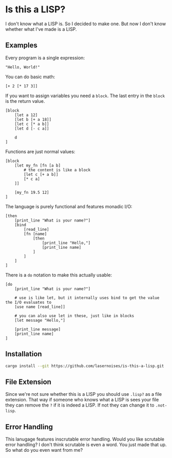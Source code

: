 # Is this a LISP?

I don't know what a LISP is. So I decided to make one. But now I don't know whether what I've made
is a LISP.

## Examples

Every program is a single expression:

```nushell
"Hello, World!"
```

You can do basic math:

```nushell
[+ 2 [* 17 3]]
```

If you want to assign variables you need a `block`. The last entry in the `block` is the return
value.

```nushell
[block
    [let a 12]
    [let b [+ a 18]]
    [let c [* a b]]
    [let d [- c a]]

    d
]
```

Functions are just normal values:

```nushell
[block
    [let my_fn [fn [a b]
        # the content is like a block
        [let c [+ a b]]
        [* c a]
    ]]

    [my_fn 19.5 12]
]
```

The language is purely functional and features monadic I/O:

```nushell
[then
    [print_line "What is your name?"]
    [bind
        [read_line]
        [fn [name]
            [then
                [print_line "Hello,"]
                [print_line name]
            ]
        ]
    ]
]
```

There is a `do` notation to make this actually usable:

```nushell
[do
    [print_line "What is your name?"]

    # use is like let, but it internally uses bind to get the value the I/O evaluates to
    [use name [read_line]]

    # you can also use let in these, just like in blocks
    [let message "Hello,"]

    [print_line message]
    [print_line name]
]
```

## Installation

```sh
cargo install --git https://github.com/lasernoises/is-this-a-lisp.git
```

## File Extension

Since we're not sure whether this is a LISP you should use `.lisp?` as a file extension. That way if
someone who knows what a LISP is sees your file they can remove the `?` if it is indeed a LISP. If
not they can change it to `.not-lisp`.

## Error Handling

This lanugage features inscrutable error handling. Would you like scrutable error handling? I don't
think scrutable is even a word. You just made that up. So what do you even want from me?
